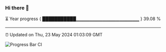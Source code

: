 ### Hi there 👋

⏳ Year progress { ███████████▁▁▁▁▁▁▁▁▁▁▁▁▁▁▁▁▁▁▁ } 39.08 %

---

⏰ Updated on Thu, 23 May 2024 01:03:09 GMT

![Progress Bar CI](https://github.com/liununu/liununu/workflows/Progress%20Bar%20CI/badge.svg)
